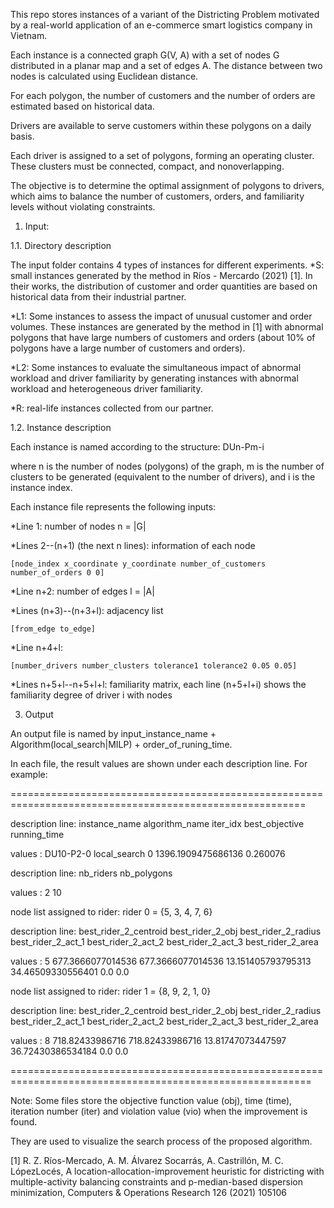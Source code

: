 This repo stores instances of a variant of the Districting Problem motivated by a real-world application of an e-commerce smart logistics company in Vietnam.

Each instance is a connected graph G(V, A) with a set of nodes G distributed in a planar map and a set of edges A. The distance between two nodes is calculated using Euclidean distance.

For each polygon, the number of customers and the number of orders are estimated based on historical data. 

Drivers are available to serve customers within these polygons on a daily basis. 

Each driver is assigned to a set of polygons, forming an operating cluster. These clusters must be connected, compact, and nonoverlapping. 

The objective is to determine the optimal assignment of polygons to drivers, which aims to balance the number of customers, orders, and familiarity levels without violating constraints.

1. Input:
   
1.1. Directory description

The input folder contains 4 types of instances for different experiments. 
*S: small instances generated by the method in Ríos - Mercardo (2021) [1]. In their works, the distribution of customer and order quantities are based on historical data from their industrial partner.

*L1: Some instances to assess the impact of unusual customer and order volumes. These instances are generated by the method in [1] with abnormal polygons that have large numbers of customers and orders (about 10% of polygons have a large number of customers and orders).

*L2: Some instances to evaluate the simultaneous impact of abnormal workload and driver familiarity by generating instances with abnormal workload and heterogeneous driver familiarity.

*R: real-life instances collected from our partner.

1.2. Instance description

Each instance is named according to the structure: DUn-Pm-i

where n is the number of nodes (polygons) of the graph, m is the number of clusters to be generated (equivalent to the number of drivers), and i is the instance index.

Each instance file represents the following inputs:

*Line 1: number of nodes n = |G|

*Lines 2--(n+1) (the next n lines): information of each node

    [node_index x_coordinate y_coordinate number_of_customers number_of_orders 0 0]
    
*Line n+2: number of edges l = |A|

*Lines (n+3)--(n+3+l): adjacency list

    [from_edge to_edge]
    
*Line n+4+l:

    [number_drivers number_clusters tolerance1 tolerance2 0.05 0.05]
    
*Lines n+5+l--n+5+l+l: familiarity matrix, each line (n+5+l+i) shows the familiarity degree of driver i with nodes

3. Output

An output file is named by input_instance_name + Algorithm(local_search|MILP) + order_of_runing_time.

In each file, the result values are shown under each description line. For example:

=========================================================================================================

description line:            instance_name algorithm_name   iter_idx   best_objective         running_time

values          :            DU10-P2-0     local_search     0          1396.1909475686136    0.260076

description line:            nb_riders nb_polygons

values          :            2 10

node list assigned to rider: rider 0 = {5, 3, 4, 7, 6}

description line:            best_rider_2_centroid   best_rider_2_obj   best_rider_2_radius   best_rider_2_act_1   best_rider_2_act_2   best_rider_2_act_3 best_rider_2_area

values          :            5                       677.3666077014536  677.3666077014536     13.151405793795313   34.46509330556401    0.0                0.0

node list assigned to rider: rider 1 = {8, 9, 2, 1, 0}

description line:            best_rider_2_centroid   best_rider_2_obj   best_rider_2_radius   best_rider_2_act_1   best_rider_2_act_2   best_rider_2_act_3 best_rider_2_area

values          :            8                       718.82433986716    718.82433986716       13.81747073447597    36.72430386534184    0.0                0.0

==========================================================================================================

Note: Some files store the objective function value (obj), time (time), iteration number (iter) and violation value (vio) when the improvement is found.

They are used to visualize the search process of the proposed algorithm.

[1] R. Z. Ríos-Mercado, A. M. Álvarez Socarrás, A. Castrillón, M. C. LópezLocés, A location-allocation-improvement heuristic for districting with multiple-activity balancing constraints and p-median-based dispersion minimization, Computers & Operations Research 126 (2021) 105106
  
